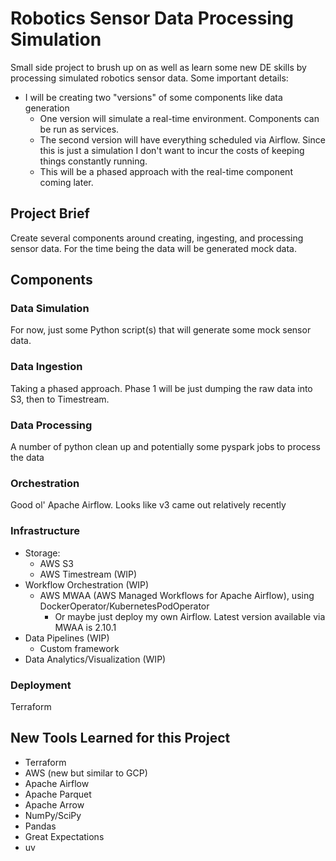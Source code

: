 # Robotics Sensor Data Processing Simulation

Small side project to brush up on as well as learn some new DE skills by
processing simulated robotics sensor data.
Some important details:

- I will be creating two "versions" of some components like data generation
  - One version will simulate a real-time environment. Components can be run
    as services.
  - The second version will have everything scheduled via Airflow. Since this
    is just a simulation I don't want to incur the costs of keeping things
    constantly running.
  - This will be a phased approach with the real-time component coming later.

## Project Brief

Create several components around creating, ingesting, and processing
sensor data. For the time being the data will be generated mock data.

## Components

### Data Simulation

For now, just some Python script(s) that will generate some mock sensor data.

### Data Ingestion

Taking a phased approach. Phase 1 will be just dumping the raw data into S3, then to Timestream.

### Data Processing

A number of python clean up and potentially some pyspark jobs to process the data

### Orchestration

Good ol' Apache Airflow. Looks like v3 came out relatively recently

### Infrastructure

- Storage:
  - AWS S3
  - AWS Timestream (WIP)
- Workflow Orchestration (WIP)
  - AWS MWAA (AWS Managed Workflows for Apache Airflow), using DockerOperator/KubernetesPodOperator
    - Or maybe just deploy my own Airflow. Latest version available via MWAA is 2.10.1
- Data Pipelines (WIP)
  - Custom framework
- Data Analytics/Visualization (WIP)

### Deployment

Terraform

## New Tools Learned for this Project

- Terraform
- AWS (new but similar to GCP)
- Apache Airflow
- Apache Parquet
- Apache Arrow
- NumPy/SciPy
- Pandas
- Great Expectations
- uv

